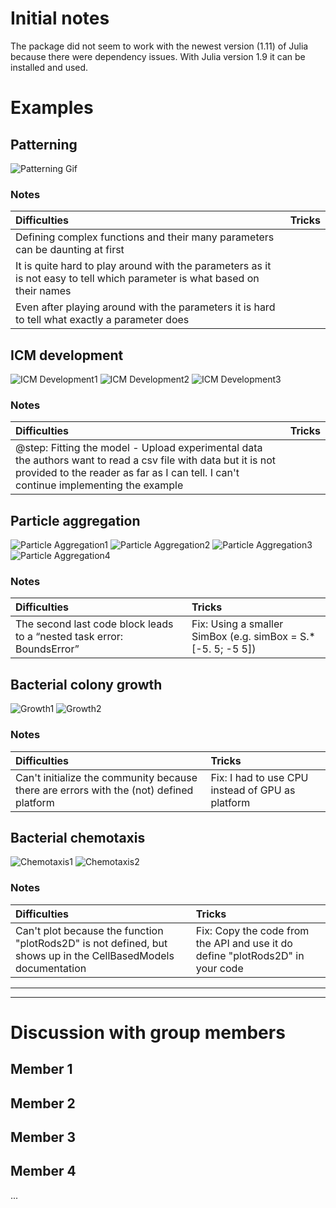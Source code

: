 # Initial notes
The package did not seem to work with the newest version (1.11) of Julia because there were dependency issues. With Julia version 1.9 it can be installed and used.


# Examples
## Patterning
![Patterning Gif](https://github.com/MarkoKorb/CellBasedModelsF1/blob/master/results/examples/patterning_example.gif)

### Notes
| Difficulties | Tricks |
| :----------- | :----- |
| Defining complex functions and their many parameters can be daunting at first |  |
| It is quite hard to play around with the parameters as it is not easy to tell which parameter is what based on their names |  |
| Even after playing around with the parameters it is hard to tell what exactly a parameter does |  |

## ICM development
![ICM Development1](https://github.com/MarkoKorb/CellBasedModelsF1/blob/master/results/examples/icm_development_example.png)
![ICM Development2](https://github.com/MarkoKorb/CellBasedModelsF1/blob/master/results/examples/icm_development_proportions.png)
![ICM Development3](https://github.com/MarkoKorb/CellBasedModelsF1/blob/master/results/examples/icm_development_statistics.png)

### Notes
| Difficulties | Tricks |
| :----------- | :----- |
| @step: Fitting the model - Upload experimental data the authors want to read a csv file with data but it is not provided to the reader as far as I can tell. I can't continue implementing the example |  |

## Particle aggregation
![Particle Aggregation1](https://github.com/MarkoKorb/CellBasedModelsF1/blob/master/results/examples/particle_aggregation_repulsion_agents_example.png)
![Particle Aggregation2](https://github.com/MarkoKorb/CellBasedModelsF1/blob/master/results/examples/particle_aggregation_repulsion_boundaries_example.png)
![Particle Aggregation3](https://github.com/MarkoKorb/CellBasedModelsF1/blob/master/results/examples/particle_aggregation_repulsion_diffusion_example.png)
![Particle Aggregation4](https://github.com/MarkoKorb/CellBasedModelsF1/blob/master/results/examples/particle_aggregation_repulsion_statistics.png)

### Notes
| Difficulties | Tricks |
| :----------- | :----- |
| The second last code block leads to a “nested task error: BoundsError” | Fix: Using a smaller SimBox (e.g. simBox = S.*[-5. 5; -5 5]) |

## Bacterial colony growth
![Growth1](https://github.com/MarkoKorb/CellBasedModelsF1/blob/master/results/examples/bacterial_colony_growth_two_bacterias_example.png)
![Growth2](https://github.com/MarkoKorb/CellBasedModelsF1/blob/master/results/examples/bacterial_colony_growth_growth_example.png)

### Notes
| Difficulties | Tricks |
| :----------- | :----- |
| Can't initialize the community because there are errors with the (not) defined platform | Fix: I had to use CPU instead of GPU as platform |

## Bacterial chemotaxis
![Chemotaxis1](https://github.com/MarkoKorb/CellBasedModelsF1/blob/master/results/examples/bacterial_chemotaxis_example.png)
![Chemotaxis2](https://github.com/MarkoKorb/CellBasedModelsF1/blob/master/results/examples/bacterial_chemotaxis_statistics.png)

### Notes
| Difficulties | Tricks |
| :----------- | :----- |
| Can't plot because the function "plotRods2D" is not defined, but shows up in the CellBasedModels documentation | Fix: Copy the code from the API and use it do define "plotRods2D" in your code |

---
---

# Discussion with group members
## Member 1


## Member 2


## Member 3


## Member 4
...
